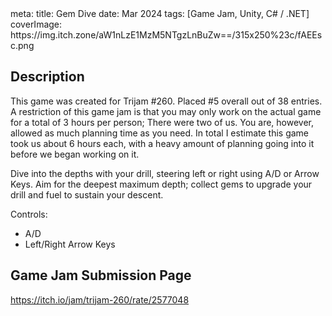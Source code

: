 <route lang="yaml">
meta:
  title: Gem Dive
  date: Mar 2024
  tags: [Game Jam, Unity, C# / .NET]
  coverImage: https://img.itch.zone/aW1nLzE1MzM5NTgzLnBuZw==/315x250%23c/fAEEsc.png
</route>

<ItchIFrame src="https://html-classic.itch.zone/html/9909186/index.html" itchio-link="https://lucas-riedlshah.itch.io/gem-dive" />

## Description

This game was created for Trijam #260. Placed #5 overall out of 38 entries. A restriction of this game jam is that you may only work on the actual game for a total of 3 hours per person; There were two of us. You are, however, allowed as much planning time as you need. In total I estimate this game took us about 6 hours each, with a heavy amount of planning going into it before we began working on it.

Dive into the depths with your drill, steering left or right using A/D or Arrow Keys. Aim for the deepest maximum depth; collect gems to upgrade your drill and fuel to sustain your descent. 

Controls:  
- A/D
- Left/Right Arrow Keys

## Game Jam Submission Page

https://itch.io/jam/trijam-260/rate/2577048